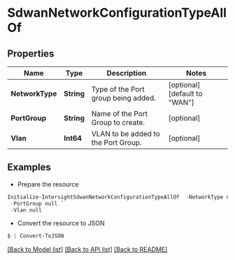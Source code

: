 # SdwanNetworkConfigurationTypeAllOf
## Properties

Name | Type | Description | Notes
------------ | ------------- | ------------- | -------------
**NetworkType** | **String** | Type of the Port group being added. | [optional] [default to "WAN"]
**PortGroup** | **String** | Name of the Port Group to create. | [optional] 
**Vlan** | **Int64** | VLAN to be added to the Port Group. | [optional] 

## Examples

- Prepare the resource
```powershell
Initialize-IntersightSdwanNetworkConfigurationTypeAllOf  -NetworkType null `
 -PortGroup null `
 -Vlan null
```

- Convert the resource to JSON
```powershell
$ | Convert-ToJSON
```

[[Back to Model list]](../README.md#documentation-for-models) [[Back to API list]](../README.md#documentation-for-api-endpoints) [[Back to README]](../README.md)

